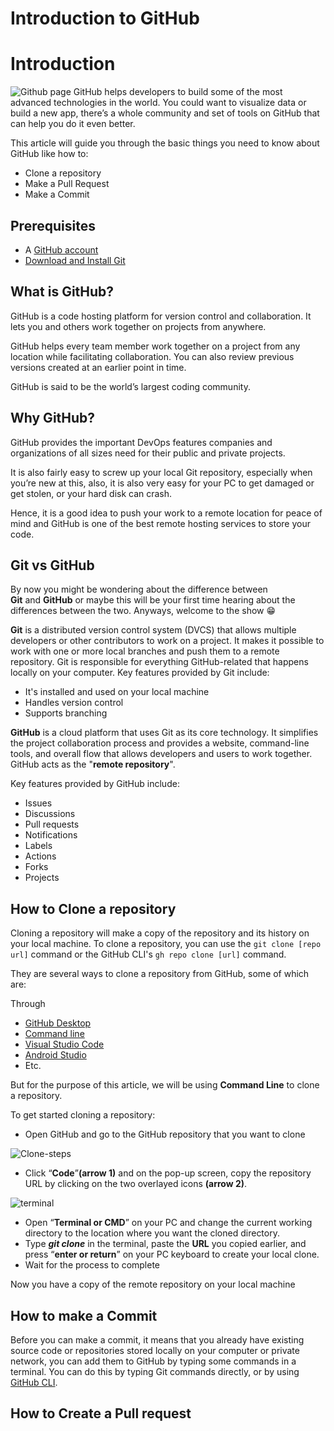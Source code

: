 # Introduction to GitHub

# Introduction
![Github page](https://res.cloudinary.com/utibe/image/upload/v1665096519/Technical%20writing/Screenshot_2022-10-06_at_4.13.08_PM_prnfdw.png)
GitHub helps developers to build some of the most advanced technologies in the world. You could want to visualize data or build a new app, there’s a whole community and set of tools on GitHub that can help you do it even better.

This article will guide you through the basic things you need to know about GitHub like how to: 

- Clone a repository
- Make a Pull Request
- Make a Commit

## **Prerequisites**

- A [GitHub account](https://github.com/)
- [Download and Install Git](https://git-scm.com/downloads)

## What is GitHub?

GitHub is a code hosting platform for version control and collaboration. It lets you and others work together on projects from anywhere.

GitHub helps every team member work together on a project from any location while facilitating collaboration. You can also review previous versions created at an earlier point in time.

GitHub is said to be the world’s largest coding community.

## Why GitHub?

GitHub provides the important DevOps features companies and organizations of all sizes need for their public and private projects.

It is also fairly easy to screw up your local Git repository, especially when you’re new at this, also, it is also very easy for your PC to get damaged or get stolen, or your hard disk can crash.

Hence, it is a good idea to push your work to a remote location for peace of mind and GitHub is one of the best remote hosting services to store your code. 

## Git vs GitHub

By now you might be wondering about the difference between **Git** and **GitHub** or maybe this will be your first time hearing about the differences between the two. Anyways, welcome to the show 😁

**Git** is a distributed version control system (DVCS) that allows multiple developers or other contributors to work on a project. It makes it possible to work with one or more local branches and push them to a remote repository. Git is responsible for everything GitHub-related that happens locally on your computer. Key features provided by Git include:

- It's installed and used on your local machine
- Handles version control
- Supports branching

**GitHub** is a cloud platform that uses Git as its core technology. It simplifies the project collaboration process and provides a website, command-line tools, and overall flow that allows developers and users to work together. GitHub acts as the "**remote repository**".

Key features provided by GitHub include:

- Issues
- Discussions
- Pull requests
- Notifications
- Labels
- Actions
- Forks
- Projects

## How to Clone a repository

Cloning a repository will make a copy of the repository and its history on your local machine. To clone a repository, you can use the `git clone [repo url]` command or the GitHub CLI's `gh repo clone [url]` command.

They are several ways to clone a repository from GitHub, some of which are:

Through

- [GitHub Desktop](https://desktop.github.com/)
- [Command line](https://tutorial.djangogirls.org/en/intro_to_command_line/)
- [Visual Studio Code](https://code.visualstudio.com/)
- [Android Studio](https://developer.android.com/studio)
- Etc.

But for the purpose of this article, we will be using **Command Line** to clone a repository.

To get started cloning a repository: 

- Open GitHub and go to the GitHub repository that you want to clone

![Clone-steps](https://res.cloudinary.com/utibe/image/upload/v1665096518/Technical%20writing/Screenshot_2022-10-06_at_4.16.52_PM_shwnlc.png)

- Click “**Code**”**(arrow 1)** and on the pop-up screen, copy the repository URL by clicking on the two overlayed icons **(arrow 2)**.

![terminal](https://res.cloudinary.com/utibe/image/upload/v1665097347/Technical%20writing/Screenshot_2022-10-06_at_4.47.39_PM_cpgkpu.png)

- Open “**Terminal or CMD**” on your PC and change the current working directory to the location where you want the cloned directory.
- Type ***git clone*** in the terminal, paste the **URL** you copied earlier, and press “**enter or return**” on your PC keyboard to create your local clone.
- Wait for the process to complete

Now you have a copy of the remote repository on your local machine

## How to make a Commit

Before you can make a commit, it means that you already have existing source code or repositories stored locally on your computer or private network, you can add them to GitHub by typing some commands in a terminal. You can do this by typing Git commands directly, or by using [GitHub CLI](https://docs.github.com/en/github-cli/github-cli/about-github-cli).

## How to Create a Pull request

